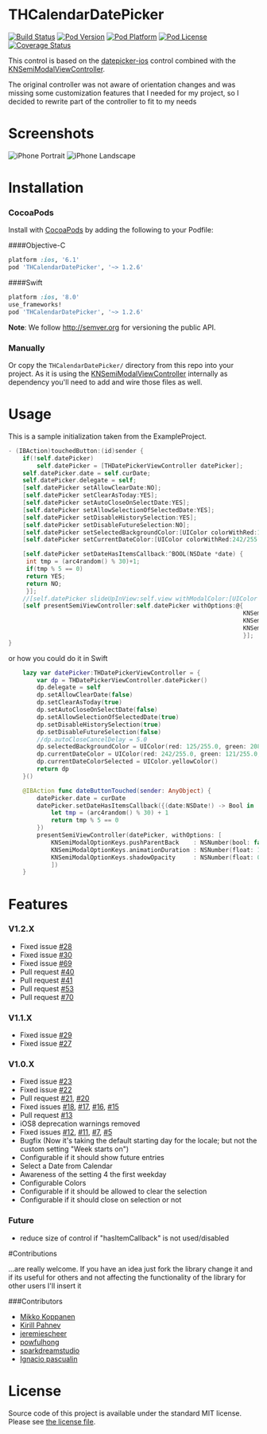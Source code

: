 THCalendarDatePicker
===

[![Build Status](https://travis-ci.org/hons82/THCalendarDatePicker.png)](https://travis-ci.org/hons82/THCalendarDatePicker)
[![Pod Version](http://img.shields.io/cocoapods/v/THCalendarDatePicker.svg?style=flat)](http://cocoadocs.org/docsets/THCalendarDatePicker/)
[![Pod Platform](http://img.shields.io/cocoapods/p/THCalendarDatePicker.svg?style=flat)](http://cocoadocs.org/docsets/THCalendarDatePicker/)
[![Pod License](http://img.shields.io/cocoapods/l/THCalendarDatePicker.svg?style=flat)](http://opensource.org/licenses/MIT)
[![Coverage Status](https://coveralls.io/repos/hons82/THCalendarDatePicker/badge.svg)](https://coveralls.io/r/hons82/THCalendarDatePicker)

This control is based on the [datepicker-ios](https://github.com/ccwasden/datepicker-ios) control combined with the [KNSemiModalViewController](https://github.com/kentnguyen/KNSemiModalViewController).

The original controller was not aware of orientation changes and was missing some customization features that I needed for my project, so I decided to rewrite part of the controller to fit to my needs

# Screenshots

![iPhone Portrait](/Screenshots/Screenshot1.png?raw=true)
![iPhone Landscape](/Screenshots/Screenshot2.png?raw=true)

# Installation

### CocoaPods

Install with [CocoaPods](http://cocoapods.org) by adding the following to your Podfile:

####Objective-C

``` ruby
platform :ios, '6.1'
pod 'THCalendarDatePicker', '~> 1.2.6'
```
####Swift

``` ruby
platform :ios, '8.0'
use_frameworks!
pod 'THCalendarDatePicker', '~> 1.2.6'
```

**Note**: We follow http://semver.org for versioning the public API.

### Manually

Or copy the `THCalendarDatePicker/` directory from this repo into your project. As it is using the [KNSemiModalViewController](https://github.com/kentnguyen/KNSemiModalViewController) internally as dependency you'll need to add and wire those files as well.

# Usage

This is a sample initialization taken from the ExampleProject.

```objective-c
- (IBAction)touchedButton:(id)sender {
    if(!self.datePicker)
        self.datePicker = [THDatePickerViewController datePicker];
    self.datePicker.date = self.curDate;
    self.datePicker.delegate = self;
    [self.datePicker setAllowClearDate:NO];
    [self.datePicker setClearAsToday:YES];
    [self.datePicker setAutoCloseOnSelectDate:YES];
    [self.datePicker setAllowSelectionOfSelectedDate:YES];
    [self.datePicker setDisableHistorySelection:YES];
    [self.datePicker setDisableFutureSelection:NO];
    [self.datePicker setSelectedBackgroundColor:[UIColor colorWithRed:125/255.0 green:208/255.0 blue:0/255.0 alpha:1.0]];
    [self.datePicker setCurrentDateColor:[UIColor colorWithRed:242/255.0 green:121/255.0 blue:53/255.0 alpha:1.0]];

    [self.datePicker setDateHasItemsCallback:^BOOL(NSDate *date) {
     int tmp = (arc4random() % 30)+1;
     if(tmp % 5 == 0)
     return YES;
     return NO;
     }];
    //[self.datePicker slideUpInView:self.view withModalColor:[UIColor lightGrayColor]];
    [self presentSemiViewController:self.datePicker withOptions:@{
                                                                  KNSemiModalOptionKeys.pushParentBack    : @(NO),
                                                                  KNSemiModalOptionKeys.animationDuration : @(1.0),
                                                                  KNSemiModalOptionKeys.shadowOpacity     : @(0.3),
                                                                  }];
}

```

or how you could do it in Swift

```Swift
    lazy var datePicker:THDatePickerViewController = {
        var dp = THDatePickerViewController.datePicker()
        dp.delegate = self
        dp.setAllowClearDate(false)
        dp.setClearAsToday(true)
        dp.setAutoCloseOnSelectDate(false)
        dp.setAllowSelectionOfSelectedDate(true)
        dp.setDisableHistorySelection(true)
        dp.setDisableFutureSelection(false)
        //dp.autoCloseCancelDelay = 5.0
        dp.selectedBackgroundColor = UIColor(red: 125/255.0, green: 208/255.0, blue: 0/255.0, alpha: 1.0)
        dp.currentDateColor = UIColor(red: 242/255.0, green: 121/255.0, blue: 53/255.0, alpha: 1.0)
        dp.currentDateColorSelected = UIColor.yellowColor()
        return dp
    }()

    @IBAction func dateButtonTouched(sender: AnyObject) {
        datePicker.date = curDate
        datePicker.setDateHasItemsCallback({(date:NSDate!) -> Bool in
            let tmp = (arc4random() % 30) + 1
            return tmp % 5 == 0
        })
        presentSemiViewController(datePicker, withOptions: [
            KNSemiModalOptionKeys.pushParentBack    : NSNumber(bool: false),
            KNSemiModalOptionKeys.animationDuration : NSNumber(float: 1.0),
            KNSemiModalOptionKeys.shadowOpacity     : NSNumber(float: 0.3)
            ])
    }
```

# Features

### V1.2.X

- Fixed issue [#28](https://github.com/hons82/THCalendarDatePicker/issues/28)
- Fixed issue [#30](https://github.com/hons82/THCalendarDatePicker/issues/30)
- Fixed issue [#69](https://github.com/hons82/THCalendarDatePicker/issues/69)
- Pull request [#40](https://github.com/hons82/THCalendarDatePicker/pull/40)
- Pull request [#41](https://github.com/hons82/THCalendarDatePicker/pull/41)
- Pull request [#53](https://github.com/hons82/THCalendarDatePicker/pull/53) 
- Pull request [#70](https://github.com/hons82/THCalendarDatePicker/pull/70) 

### V1.1.X

- Fixed issue [#29](https://github.com/hons82/THCalendarDatePicker/issues/29)
- Fixed issue [#27](https://github.com/hons82/THCalendarDatePicker/issues/27)

### V1.0.X

- Fixed issue [#23](https://github.com/hons82/THCalendarDatePicker/issues/23) 
- Fixed issue [#22](https://github.com/hons82/THCalendarDatePicker/issues/22) 
- Pull request [#21](https://github.com/hons82/THCalendarDatePicker/pull/21), [#20](https://github.com/hons82/THCalendarDatePicker/pull/20) 
- Fixed issues [#18](https://github.com/hons82/THCalendarDatePicker/issues/18), [#17](https://github.com/hons82/THCalendarDatePicker/issues/17), [#16](https://github.com/hons82/THCalendarDatePicker/issues/16), [#15](https://github.com/hons82/THCalendarDatePicker/issues/15) 
- Pull request [#13](https://github.com/hons82/THCalendarDatePicker/pull/13)
- iOS8 deprecation warnings removed
- Fixed issues [#12](https://github.com/hons82/THCalendarDatePicker/issues/12), [#11](https://github.com/hons82/THCalendarDatePicker/issues/11), [#7](https://github.com/hons82/THCalendarDatePicker/issues/7), [#5](https://github.com/hons82/THCalendarDatePicker/issues/5) 
- Bugfix (Now it's taking the default starting day for the locale; but not the custom setting "Week starts on")
- Configurable if it should show future entries 
- Select a Date from Calendar
- Awareness of the setting 4 the first weekday
- Configurable Colors
- Configurable if it should be allowed to clear the selection
- Configurable if it should close on selection or not

### Future

- reduce size of control if "hasItemCallback" is not used/disabled

#Contributions

...are really welcome. If you have an idea just fork the library change it and if its useful for others and not affecting the functionality of the library for other users I'll insert it

###Contributors

- [Mikko Koppanen](https://github.com/mkoppanen)
- [Kirill Pahnev](https://github.com/pahnev)
- [jeremiescheer](https://github.com/jeremiescheer)
- [powfulhong](https://github.com/powfulhong)
- [sparkdreamstudio](https://github.com/sparkdreamstudio)
- [Ignacio pascualin](https://github.com/pascualin)

# License

Source code of this project is available under the standard MIT license. Please see [the license file](LICENSE.md).